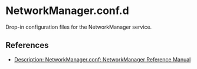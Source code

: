# NetworkManager.conf.d

Drop-in configuration files for the NetworkManager service.

## References

* [Description: NetworkManager.conf: NetworkManager Reference Manual](https://networkmanager.dev/docs/api/latest/NetworkManager.conf.html#id-1.2.3.5)
